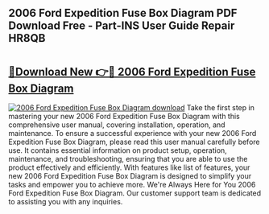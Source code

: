 ## 2006 Ford Expedition Fuse Box Diagram PDF Download Free - Part-INS User Guide Repair HR8QB

# <h2><a href="http://dfqd3v6.blite.top/?on=2006+Ford+Expedition+Fuse+Box+Diagram">🔗Download New 👉🔴 2006 Ford Expedition Fuse Box Diagram</a></h2>

[![2006 Ford Expedition Fuse Box Diagram download](https://i.imgur.com/lujVjoI.png)](http://dfqd3v6.blite.top/?on=2006+Ford+Expedition+Fuse+Box+Diagram)
Take the first step in mastering your new 2006 Ford Expedition Fuse Box Diagram with this comprehensive user manual, covering installation, operation, and maintenance. To ensure a successful experience with your new 2006 Ford Expedition Fuse Box Diagram, please read this user manual carefully before use. It contains essential information on product setup, operation, maintenance, and troubleshooting, ensuring that you are able to use the product effectively and efficiently. With features like list of features, your new 2006 Ford Expedition Fuse Box Diagram is designed to simplify your tasks and empower you to achieve more. We're Always Here for You 2006 Ford Expedition Fuse Box Diagram. Our customer support team is dedicated to assisting you with any inquiries.
